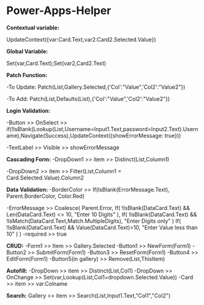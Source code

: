 # Power-Apps-Helper

**Contextual variable:**

UpdateContext({var:Card.Text,var2:Card2.Selected.Value})


**Global Variable:**

Set(var,Card.Text);Set(var2,Card2.Text)


**Patch Function:**

-To Update: Patch(List,Gallery.Selected,{'Col':"Value",'Col2':"Value2"})

-To Add: Patch(List,Defaults(List),{'Col':"Value",'Col2':"Value2"})

**Login Validation:**

-Button >> OnSelect >> if(!IsBlank(Lookup(List,Username=Input1.Text,password=Input2.Text).Username),Navigate(Success),UpdateContext({showErrorMessage: true}))

-TextLabel >> Visible >> showErrorMessage

**Cascading Form:**
-DropDown1 >> item >> Distinct(List,Column1)

-DropDown2 >> item >> Filter(List,Column1 = Card.Selected.Value).Column2

**Data Validation:**
-BorderColor >> If(IsBlank(ErrorMessage.Text), Parent.BorderColor, Color.Red)

-ErrorMessage >> Coalesce(
    Parent.Error,
    If(
        !IsBlank(DataCard.Text) && Len(DataCard.Text) <> 10,
        "Enter 10 Digits"
    ),
    If(
        !IsBlank(DataCard.Text) && !IsMatch(DataCard.Text,Match.MultipleDigits),
        "Enter Digits only"
    )
    If(
        !IsBlank(DataCard.Text) && Value(DataCard.Text)>10,
        "Enter Value less than 10"
    )
)
-required >> true

**CRUD:**
-Form1 >> Item >> Gallery.Selected
-Button1 >> NewForm(Form1)
-Button2 >> SubmitForm(Form1)
-Button3 >> ResetForm(Form1)
-Button4 >> EditForm(Form1)
-Button5(in gallery) >> Remove(List,ThisItem)

**Autofill:**
-DropDown >> item >> Distinct(List,Col1)
-DropDown >> OnChange >> Set(var,Lookup(List,Col1=dropdown.Selected.Value))
-Card >> item >> var.Colname

**Search:**
Gallery >> item >> Search(List,Input1.Text,"Col1","Col2")

